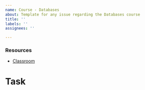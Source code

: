 ```yaml
---
name: Course - Databases
about: Template for any issue regarding the Databases course
title: ''
labels: ''
assignees: ''

---
```


### Resources
- [Classroom](https://classroom.google.com/c/NjIyMjA5ODY4ODk5)

# Task
[]()
